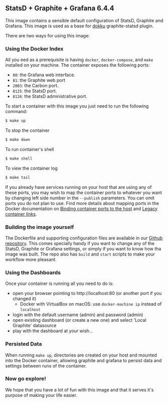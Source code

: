 ## StatsD + Graphite + Grafana 6.4.4

This image contains a sensible default configuration of StatsD, Graphite and Grafana. This image is used as a base for [dokku](https://github.com/progrium/dokku) graphite-statsd plugin.

There are two ways for using this image:

### Using the Docker Index

All you eed as a prerequisite is having `docker`, `docker-compose`, and `make` installed on your machine. The container exposes the following ports:

- `80`: the Grafana web interface.
- `81`: the Graphite web port
- `2003`: the Carbon port.
- `8125`: the StatsD port.
- `8126`: the StatsD administrative port.

To start a container with this image you just need to run the following command:

```bash
$ make up
```

To stop the container

```bash
$ make down
```

To run container's shell

```bash
$ make shell
```

To view the container log

```bash
$ make tail
```

If you already have services running on your host that are using any of these ports, you may wish to map the container
ports to whatever you want by changing left side number in the `--publish` parameters. You can omit ports you do not plan to use. Find more details about mapping ports in the Docker documentation on [Binding container ports to the host](https://docs.docker.com/engine/userguide/networking/default_network/binding/) and [Legacy container links](https://docs.docker.com/engine/userguide/networking/default_network/dockerlinks/).

### Building the image yourself

The Dockerfile and supporting configuration files are available in our [Github repository](https://github.com/jlachowski/docker-grafana-graphite).
This comes specially handy if you want to change any of the StatsD, Graphite or Grafana settings, or simply if you want
to know how tha image was built. The repo also has `build` and `start` scripts to make your workflow more pleasant.

### Using the Dashboards

Once your container is running all you need to do is:

- open your browser pointing to http://localhost:80 (or another port if you changed it)
  - Docker with VirtualBox on macOS: use `docker-machine ip` instead of `localhost`
- login with the default username (admin) and password (admin)
- open existing dashboard (or create a new one) and select 'Local Graphite' datasource
- play with the dashboard at your wish...

### Persisted Data

When running `make up`, directories are created on your host and mounted into the Docker container, allowing graphite and grafana to persist data and settings between runs of the container.

### Now go explore!

We hope that you have a lot of fun with this image and that it serves it's
purpose of making your life easier.
